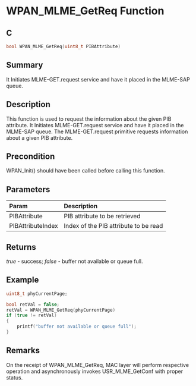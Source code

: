 # WPAN_MLME_GetReq Function

## C

```c
bool WPAN_MLME_GetReq(uint8_t PIBAttribute)
```

## Summary

It Initiates MLME-GET.request service and have it placed in the MLME-SAP queue.

## Description
This function is used to request the information about the given PIB attribute.
It Initiates MLME-GET.request service and have it placed in the MLME-SAP queue.
The MLME-GET.request primitive requests information about a given PIB attribute.

## Precondition

WPAN_Init() should have been called before calling this function.  

## Parameters

| Param | Description |
|:----- |:----------- |
| PIBAttribute | PIB attribute to be retrieved |
| PIBAttributeIndex | Index of the PIB attribute to be read |

## Returns

*true*  - success;
*false* - buffer not available or queue full.

## Example

```c
uint8_t phyCurrentPage;

bool retVal = false;
retVal = WPAN_MLME_GetReq(phyCurrentPage)
if (true != retVal)
{
    printf("buffer not available or queue full");
}
```

## Remarks

On the receipt of WPAN_MLME_GetReq, MAC layer will perform respective operation and asynchronously invokes USR_MLME_GetConf with proper status. 